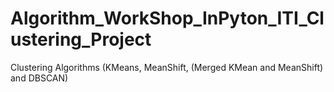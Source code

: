 # Algorithm_WorkShop_InPyton_ITI_Clustering_Project
 Clustering Algorithms (KMeans, MeanShift, (Merged KMean and MeanShift) and DBSCAN)

